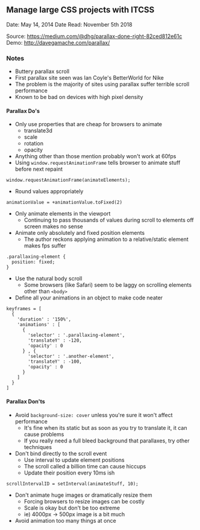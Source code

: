 
## Manage large CSS projects with ITCSS

Date: May 14, 2014
Date Read: November 5th 2018

Source: https://medium.com/@dhg/parallax-done-right-82ced812e61c
Demo: http://davegamache.com/parallax/

### Notes

* Buttery parallax scroll
* First parallax site seen was Ian Coyle's BetterWorld for Nike
* The problem is the majority of sites using parallax suffer terrible scroll performance
* Known to be bad on devices with high pixel density

#### Parallax Do's

* Only use properties that are cheap for browsers to animate
	* translate3d
	* scale
	* rotation
	* opacity
* Anything other than those mention probably won't work at 60fps
* Using `window.requestAnimationFrame` tells browser to animate stuff before next repaint

```
window.requestAnimationFrame(animateElements);
```

* Round values appropriately

```
animationValue = +animationValue.toFixed(2) 
```

* Only animate elements in the viewport
	* Continuing to pass thousands of values during scroll to elements off screen makes no sense
* Animate only absolutely and fixed position elements
	* The author reckons applying animation to a relative/static element makes fps suffer

```
.parallaxing-element {
  position: fixed;
}
```

* Use the natural body scroll
	* Some browsers (like Safari) seem to be laggy on scrolling elements other than `<body>`
* Define all your animations in an object to make code neater

```
keyframes = [
  {
    'duration' : '150%',
    'animations' : [
      {
        'selector' : '.parallaxing-element',
        'translateY' : -120,
        'opacity' : 0
      } , {
        'selector' : '.another-element',
        'translateY' : -100,
        'opacity' : 0
      }
    ]
  }
]
```

#### Parallax Don'ts

* Avoid `background-size: cover` unless you're sure it won't affect performance
	* It's fine when its static but as soon as you try to translate it, it can cause problems
	* If you really need a full bleed background that parallaxes, try other techniques
* Don't bind directly to the scroll event
	* Use interval to update element positions
	* The scroll called a billion time can cause hiccups
	* Update their position every 10ms ish

```
scrollIntervalID = setInterval(animateStuff, 10);
```

* Don't animate huge images or dramatically resize them
	* Forcing browsers to resize images can be costly
	* Scale is okay but don't be too extreme
	* ie) 4000px -> 500px image is a bit much
* Avoid animation too many things at once
































